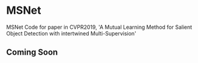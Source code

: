 # MSNet
MSNet Code for paper in CVPR2019, 'A Mutual Learning Method for Salient Object Detection with intertwined Multi-Supervision' 
## Coming Soon
